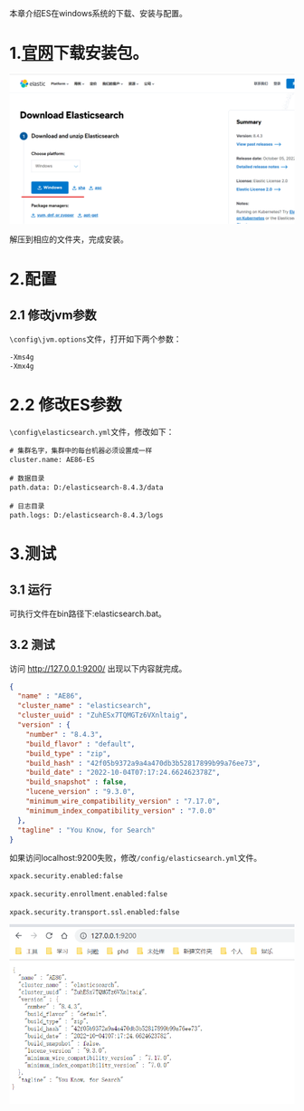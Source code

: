 
本章介绍ES在windows系统的下载、安装与配置。

# 1.[官网](https://www.elastic.co/cn/downloads/elasticsearch)下载安装包。

![](../assets/images/ElasticSearch/2/1.png)

解压到相应的文件夹，完成安装。

# 2.配置

## 2.1 修改jvm参数

`\config\jvm.options`文件，打开如下两个参数：

```
-Xms4g
-Xmx4g
```

# 2.2 修改ES参数

`\config\elasticsearch.yml`文件，修改如下：

```
# 集群名字，集群中的每台机器必须设置成一样
cluster.name: AE86-ES

# 数据目录
path.data: D:/elasticsearch-8.4.3/data

# 日志目录
path.logs: D:/elasticsearch-8.4.3/logs
```

# 3.测试

## 3.1 运行

可执行文件在bin路径下:elasticsearch.bat。
        
## 3.2 测试

访问  http://127.0.0.1:9200/ 出现以下内容就完成。

```json
{
  "name" : "AE86",
  "cluster_name" : "elasticsearch",
  "cluster_uuid" : "ZuhESx7TQMGTz6VXnltaig",
  "version" : {
    "number" : "8.4.3",
    "build_flavor" : "default",
    "build_type" : "zip",
    "build_hash" : "42f05b9372a9a4a470db3b52817899b99a76ee73",
    "build_date" : "2022-10-04T07:17:24.662462378Z",
    "build_snapshot" : false,
    "lucene_version" : "9.3.0",
    "minimum_wire_compatibility_version" : "7.17.0",
    "minimum_index_compatibility_version" : "7.0.0"
  },
  "tagline" : "You Know, for Search"
}
```

如果访问localhost:9200失败，修改`/config/elasticsearch.yml`文件。

```
xpack.security.enabled:false

xpack.security.enrollment.enabled:false

xpack.security.transport.ssl.enabled:false
```

![](../assets/images/ElasticSearch/2/2.png)
